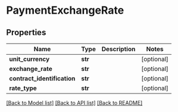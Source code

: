 # PaymentExchangeRate

## Properties
Name | Type | Description | Notes
------------ | ------------- | ------------- | -------------
**unit_currency** | **str** |  | [optional] 
**exchange_rate** | **str** |  | [optional] 
**contract_identification** | **str** |  | [optional] 
**rate_type** | **str** |  | [optional] 

[[Back to Model list]](../README.md#documentation-for-models) [[Back to API list]](../README.md#documentation-for-api-endpoints) [[Back to README]](../README.md)

